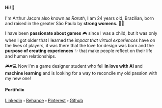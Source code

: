 #### Hi! :wave: 
I'm Arthur Jacom also known as _Raruth_, I am 24 years old, Brazilian, born and raised in the greater São Paulo by **strong womens**. :woman::muscle:

I have been **passionate about games** :video_game: since I was a child, but it was only when I got older that I learned the _impact that virtual experiences_ have on the lives of players, it was there that the love for design was born and the **purpose of creating experiences** :sparkles:  that make people reflect on their life and human relationships. 

:video_game::broken_heart::computer: Now I'm a game designer student who fell **in love with AI** and **machine learning** and is looking for a way to reconcile my old passion with my new one! 


####  Portifolio 
 [Linkedin](https://www.linkedin.com/in/arthur-jacom/) :white_small_square: 
 [Behance](https://www.behance.net/arthurjacom1") :white_small_square: 
 [Pinterest](https://br.pinterest.com/arthurjacom1/) :white_small_square: 
 [Github](https://github.com/arthurjacom)
